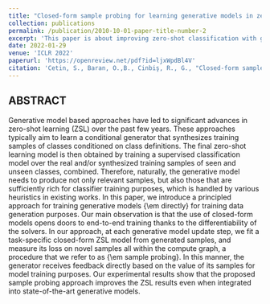 ```yaml
---
title: "Closed-form sample probing for learning generative models in zero-shot learning"
collection: publications
permalink: /publication/2010-10-01-paper-title-number-2
excerpt: 'This paper is about improving zero-shot classification with generative modeling'
date: 2022-01-29
venue: 'ICLR 2022'
paperurl: 'https://openreview.net/pdf?id=ljxWpdBl4V'
citation: 'Cetin, S., Baran, O.,B., Cinbiş, R., G., "Closed-form sample probing for learning generative models in zero-shot learning", ICLR 2022'
---
```


## ABSTRACT
Generative model based approaches have led to significant advances in zero-shot learning (ZSL) over the past few years. These approaches typically aim to learn a conditional generator that synthesizes training samples of classes conditioned on class definitions. The final zero-shot learning model is then obtained by training a supervised classification model over the real and/or synthesized training samples of seen and unseen classes, combined. Therefore, naturally, the generative model needs to produce not only relevant samples, but also those that are sufficiently rich for classifier training purposes, which is handled by various heuristics in existing works. In this paper, we introduce a principled approach for training generative models {\em directly} for training data generation purposes. Our main observation is that the use of closed-form models opens doors to end-to-end training thanks to the differentiability of the solvers. In our approach, at each generative model update step, we fit a task-specific closed-form ZSL model from generated samples, and measure its loss on novel samples all within the compute graph, a procedure that we refer to as {\em sample probing}. In this manner, the generator receives feedback directly based on the value of its samples for model training purposes. Our experimental results show that the proposed sample probing approach improves the ZSL results even when integrated into state-of-the-art generative models.
